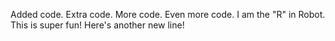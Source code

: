 Added code.
Extra code.
More code.
Even more code.
I am the "R" in Robot.
This is super fun!
Here's another new line!